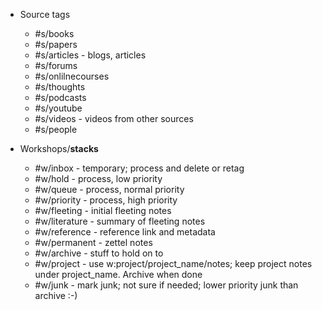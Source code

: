 - Source tags
	- #s/books
	- #s/papers
	- #s/articles - blogs, articles
	- #s/forums
	- #s/onlilnecourses
	- #s/thoughts
	- #s/podcasts
	- #s/youtube
	- #s/videos - videos from other sources
	- #s/people

- Workshops/**stacks**
	- #w/inbox - temporary; process and delete or retag
	- #w/hold - process, low priority
	- #w/queue - process, normal priority
	- #w/priority - process, high priority
	- #w/fleeting - initial fleeting notes
	- #w/literature - summary of fleeting notes
	- #w/reference - reference link and metadata
	- #w/permanent - zettel notes
	- #w/archive - stuff to hold on to
	- #w/project - use w:project/project_name/notes; keep project notes under project_name. Archive when done
	- #w/junk - mark junk; not sure if needed; lower priority junk than archive :-)